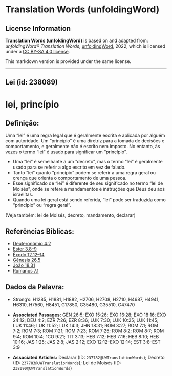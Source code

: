 # Translation Words (unfoldingWord)

## License Information

**Translation Words (unfoldingWord)** is based on and adapted from: _unfoldingWord® Translation Words_, [unfoldingWord](https://unfoldingword.org/utw), 2022, which is licensed under a [CC BY-SA 4.0 license](https://creativecommons.org/licenses/by-sa/4.0/legalcode.en).

This markdown version is provided under the same license.



--------------------------------

## Lei (id: 238089)

lei, princípio
==============

Definição:
----------

Uma “lei” é uma regra legal que é geralmente escrita e aplicada por alguém com autoridade. Um “princípio” é uma diretriz para a tomada de decisões e comportamento, e geralmente não é escrito nem imposto. No entanto, às vezes o termo “lei” é usado para significar um “princípio”.

* Uma “lei” é semelhante a um “decreto”, mas o termo “lei” é geralmente usado para se referir a algo escrito em vez de falado.
* Tanto “lei” quanto “princípio” podem se referir a uma regra geral ou crença que orienta o comportamento de uma pessoa.
* Esse significado de “lei” é diferente de seu significado no termo “lei de Moisés”, onde se refere a mandamentos e instruções que Deus deu aos israelitas.
* Quando uma lei geral está sendo referida, “lei” pode ser traduzida como “princípio” ou “regra geral”.

(Veja também: lei de Moisés, decreto, mandamento, declarar)

Referências Bíblicas:
---------------------

* [Deuteronômio 4\.2](https://ref.ly/Deut4:2)
* [Ester 3\.8–9](https://ref.ly/Esth3:8-Esth3:9)
* [Êxodo 12\.12–14](https://ref.ly/Exod12:12-Exod12:14)
* [Gênesis 26\.5](https://ref.ly/Gen26:5)
* [João 18\.31](https://ref.ly/John18:31)
* [Romanos 7\.1](https://ref.ly/Rom7:1)

Dados da Palavra:
-----------------

* Strong’s: H1285, H1881, H1882, H2706, H2708, H2710, H4687, H4941, H6310, H7560, H8451, G17850, G35480, G35510, G47470

* **Associated Passages:** GEN 26:5; EXO 15:26; EXO 16:28; EXO 18:16; EXO 24:12; DEU 4:2; EZR 7:26; EZR 8:36; LUK 7:30; LUK 10:25; LUK 11:45; LUK 11:46; LUK 11:52; LUK 14:3; JHN 18:31; ROM 3:27; ROM 7:1; ROM 7:2; ROM 7:3; ROM 7:21; ROM 7:23; ROM 7:25; ROM 8:2; ROM 8:7; ROM 9:4; ROM 10:4; 1CO 9:21; TIT 3:13; HEB 7:12; HEB 7:16; HEB 8:10; HEB 10:16; JAS 1:25; JAS 2:8; JAS 2:12; EXO 12:12–EXO 12:14; EST 3:8–EST 3:9
* **Associated Articles:** Declarar (ID: `237782@UWTranslationWords`); Decreto (ID: `237783@UWTranslationWords`); Lei de Moisés (ID: `238090@UWTranslationWords`)


